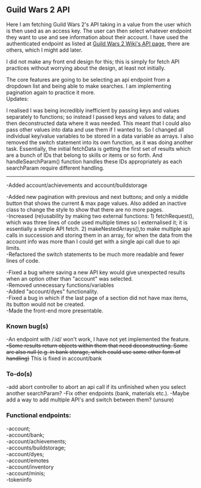 ## Guild Wars 2 API

Here I am fetching Guild Wars 2's API taking in a value from the user which is then used as an access key.
The user can then select whatever endpoint they want to use and see information about their account.
I have used the authenticated endpoint as listed at <a href="https://wiki.guildwars2.com/wiki/API:API_key"> Guild Wars 2 Wiki's API page</a>, there are others, which I might add later.

I did not make any front end design for this; this is simply for fetch API practices without worrying about the design, at least not initially.

The core features are going to be selecting an api endpoint from a dropdown list and being able to make searches. I am implementing pagination again to practice it more.
<br>
Updates: <br>


I realised I was being incredibly inefficient by passing keys and values separately to functions; so instead I passed keys and values to data; and then deconstructed data where it was needed. This meant that I could also pass other values into data and use them if I wanted to. So I changed all individual key/value variables to be stored in a data variable as arrays. I also removed the switch statement into its own function, as it was doing another task. Essentially, the initial fetchData is getting the first set of results which are a bunch of IDs that belong to skills or items or so forth. And handleSearchParam() function handles these IDs appropriately as each searchParam require different handling. 
<hr>


-Added account/achievements and account/buildstorage <br>

-Added new pagination with previous and next buttons; and only a middle button that shows the current & max page values. Also added an inactive class to change the style to show that there are no more pages. <br>
-Increased (re)usability by making two external functions: 1) fetchRequest(), which was three lines of code used multiple times so I externalised it; it is essentially a simple API fetch. 2) makeNestedArrays(),to make multiple api calls in succession and storing them in an array, for when the data from the account info was more than I could get with a single api call due to api limits. <br>
-Refactored the switch statements to be much more readable and fewer lines of code. <br>

-Fixed a bug where saving a new API key would give unexpected results when an option other than "account" was selected. <br>
-Removed unnecessary functions/variables <br>
-Added "account/dyes" functionality. <br>
-Fixed a bug in which if the last page of a section did not have max items, its button would not be created. <br>
-Made the front-end more presentable.

### Known bug(s)
-An endpoint with /:id/ won't work, I have not yet implemented the feature. <br>
<s>-Some results return objects within them that need deconstructing. Some are also null (e.g. in bank storage, which could use some other form of handling)</s> This is fixed in account/bank

### To-do(s)
-add abort controller to abort an api call if its unfinished when you select another searchParam?
-Fix other endpoints (bank, materials etc.).
-Maybe add a way to add multiple API's and switch between them? (unsure)

### Functional endpoints:
-account; <br>
-account/bank; <br>
-account/achievements; <br>
-accounts/buildstorage;<br>
-account/dyes; <br>
-account/emotes <br>
-account/inventory<br>
-account/minis; <br>
-tokeninfo <br>